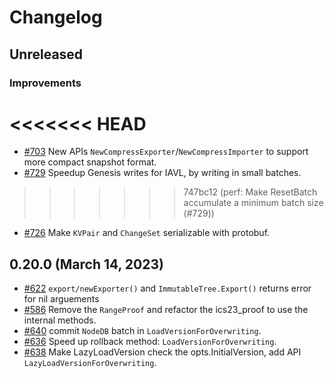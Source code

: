 # Changelog

## Unreleased

### Improvements

<<<<<<< HEAD
=======
- [#703](https://github.com/cosmos/iavl/pull/703) New APIs `NewCompressExporter`/`NewCompressImporter` to support more compact snapshot format.
- [#729](https://github.com/cosmos/iavl/pull/729) Speedup Genesis writes for IAVL, by writing in small batches.
>>>>>>> 747bc12 (perf: Make ResetBatch accumulate a minimum batch size (#729))
- [#726](https://github.com/cosmos/iavl/pull/726) Make `KVPair` and `ChangeSet` serializable with protobuf.

## 0.20.0 (March 14, 2023)

- [#622](https://github.com/cosmos/iavl/pull/622) `export/newExporter()` and `ImmutableTree.Export()` returns error for nil arguements
- [#586](https://github.com/cosmos/iavl/pull/586) Remove the `RangeProof` and refactor the ics23_proof to use the internal methods.
- [#640](https://github.com/cosmos/iavl/pull/640) commit `NodeDB` batch in `LoadVersionForOverwriting`.
- [#636](https://github.com/cosmos/iavl/pull/636) Speed up rollback method: `LoadVersionForOverwriting`.
- [#638](https://github.com/cosmos/iavl/pull/638) Make LazyLoadVersion check the opts.InitialVersion, add API `LazyLoadVersionForOverwriting`.
